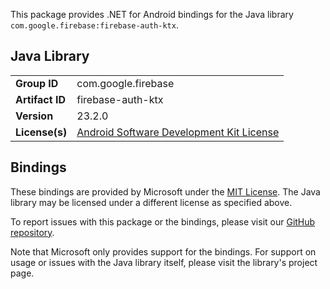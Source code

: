 This package provides .NET for Android bindings for the Java library `com.google.firebase:firebase-auth-ktx`.

## Java Library

| | |
|-|-|
| **Group ID** | com.google.firebase |
| **Artifact ID** | firebase-auth-ktx |
| **Version** | 23.2.0 |
| **License(s)** | [Android Software Development Kit License](https://developer.android.com/studio/terms.html) |

## Bindings

These bindings are provided by Microsoft under the [MIT License](https://opensource.org/licenses/MIT). The Java
library may be licensed under a different license as specified above.

To report issues with this package or the bindings, please visit our [GitHub repository](https://aka.ms/android-libraries).

Note that Microsoft only provides support for the bindings. For support on
usage or issues with the Java library itself, please visit the library's project page.

